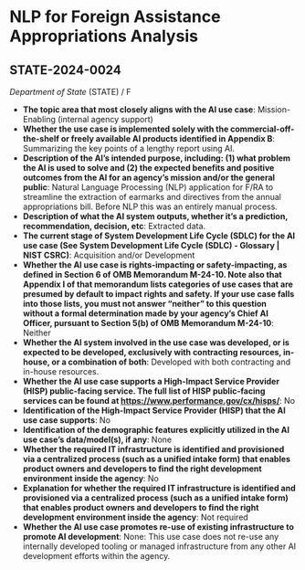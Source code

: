 # NLP for Foreign Assistance Appropriations Analysis
## STATE-2024-0024
_Department of State_ (STATE) / F


+ **The topic area that most closely aligns with the AI use case**: Mission-Enabling (internal agency support)
+ **Whether the use case is implemented solely with the commercial-off-the-shelf or freely available AI products identified in Appendix B**: Summarizing the key points of a lengthy report using AI.
+ **Description of the AI’s intended purpose, including: (1) what problem the AI is used to solve and (2) the expected benefits and positive outcomes from the AI for an agency’s mission and/or the general public**: Natural Language Processing (NLP) application for F/RA to streamline the extraction of earmarks and directives from the annual appropriations bill. Before NLP this was an entirely manual process.
+ **Description of what the AI system outputs, whether it’s a prediction, recommendation, decision, etc**: Extracted data.
+ **The current stage of System Development Life Cycle (SDLC) for the AI use case (See System Development Life Cycle (SDLC) - Glossary | NIST CSRC)**: Acquisition and/or Development
+ **Whether the AI use case is rights-impacting or safety-impacting, as defined in Section 6 of OMB Memorandum M-24-10. Note also that Appendix I of that memorandum lists categories of use cases that are presumed by default to impact rights and safety. If your use case falls into those lists, you must not answer “neither” to this question without a formal determination made by your agency’s Chief AI Officer, pursuant to Section 5(b) of OMB Memorandum M-24-10**: Neither
+ **Whether the AI system involved in the use case was developed, or is expected to be developed, exclusively with contracting resources, in-house, or a combination of both**: Developed with both contracting and in-house resources.
+ **Whether the AI use case supports a High-Impact Service Provider (HISP) public-facing service. The full list of HISP public-facing services can be found at https://www.performance.gov/cx/hisps/**: No
+ **Identification of the High-Impact Service Provider (HISP) that the AI use case supports**: No
+ **Identification of the demographic features explicitly utilized in the AI use case’s data/model(s), if any**: None
+ **Whether the required IT infrastructure is identified and provisioned via a centralized process (such as a unified intake form) that enables product owners and developers to find the right development environment inside the agency**: No
+ **Explanation for whether the required IT infrastructure is identified and provisioned via a centralized process (such as a unified intake form) that enables product owners and developers to find the right development environment inside the agency**: Not required
+ **Whether the AI use case promotes re-use of existing infrastructure to promote AI development**: None: This use case does not re-use any internally developed tooling or managed infrastructure from any other AI development efforts within the agency.